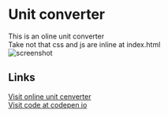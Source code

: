 # Unit converter
This is an oline unit converter
<br>Take not that css and js are inline at index.html
<br>![screenshot](https://nicerwritter27.github.io/unit-converter/Screenshot%202022-02-01%20180446.png)
## Links
[Visit online unit cenverter](https://nicerwritter27.github.io/unit-converter/)
<br>[Visit code at codepen io](https://codepen.io/michael-angelo-vicera/pen/mdqVNLg)
